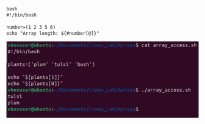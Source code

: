 ```
bash
#!/bin/bash

number=(1 2 3 5 6)
echo "Array length: ${#number[@]}"
```
![IMAGE](images/arra_access.png)
